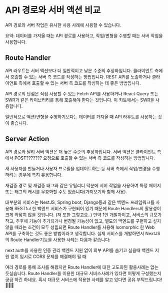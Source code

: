 # API 경로와 서버 액션 비교

API 경로와 서버 작업은 유사한 사용 사례에 사용할 수 있습니다.

요약: 데이터를 가져올 때는 API 경로를 사용하고, 작업/변형을 수행할 때는 서버 작업을 사용합니다.

## Route Handler

API 라우트는 서버 액션보다 더 일반적이고 낮은 수준의 추상화입니다. 클라이언트 측에서 호출할 수 있는 서버 측 코드를 작성하는 방법입니다. REST API를 노출하거나 클라이언트 측에서 호출할 수 있는 서버 측 코드를 작성하는 데 좋은 방법입니다.

API 경로의 단점은 직접 사용할 수 있는 Fetch API를 사용하거나 React Query 또는 SWR과 같은 라이브러리를 통해 호출해야 한다는 것입니다. 이 키트에서는 SWR을 사용합니다.

일반적으로 액션/변형을 수행하기보다는 데이터를 가져올 때 API 라우트를 사용하는 것이 좋습니다.

## Server Action

API 경로와 달리 서버 액션은 더 높은 수준의 추상화입니다. 서버 액션은 클라이언트 측에서 POST??????? 요청으로 호출할 수 있는 서버 측 코드를 작성하는 방법입니다.

새 사용자를 만들거나 사용자 프로필을 업데이트하는 등 서버 측에서 작업/변경을 수행하려는 경우에 특히 유용합니다.

재검증 경로 및 재검증 태그와 같은 유틸리티 덕분에 서버 작업을 사용하여 특정 페이지 또는 태그의 캐시를 무효화할 수도 있습니다(가져오기와 함께 사용).

대부분의 서비스는 NestJS, Spring boot, Django등과 같은 백엔드 프레임워크를 사용해 RESTful 한 백엔드 서비스가 구현되어 있기 때문에 Route Handlers의 활용성이 크게 와닿지 않을 것입니다. (저 또한 그렇고요..)
만약 1인 개발자이고, 서비스의 규모가 작고, 추후에 기능이 추가되거나 변경될 가능성이 없고, 별도의 백엔드를 구현하고 싶지 않을 때라는 조건이 모두 성립되면 Route Handler를 사용해 Isomorphic 한 Web API를 구축하는 것도 좋은 방법이라고 생각합니다.
실제 서비스를 개발하면서 NextJS의 Route Handler기능을 사용한 사례는 다음과 같습니다:

next auth를 사용한 인증 관리
백엔드 지원 없이 외부 API를 숨기고 싶을때
백엔드 지원 없이 임시로 CORS 문제를 해결해야 될 때

여러 경로를 통해 조사를 해봤지만 Route Handler에 대한 고도화된 활용사례는 없는 듯싶습니다. Route Handler를 이용한 대규모 서비스사례가 있다면 어떻게 구성했는지 궁금 하긴 하네요. 혹시 대규모 서비스에 적용한 사례를 알고 있다면 공유 부탁드립니다! 🙇🏻‍♂️
